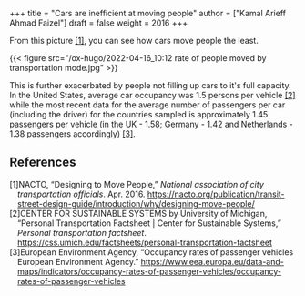 +++
title = "Cars are inefficient at moving people"
author = ["Kamal Arieff Ahmad Faizel"]
draft = false
weight = 2016
+++

From this picture <a href="#citeproc_bib_item_1">[1]</a>, you can see how cars move people the least.

{{< figure src="/ox-hugo/2022-04-16_10:12 rate of people moved by transportation mode.jpg" >}}

This is further exacerbated by people not filling up cars to it's full capacity. In the United States, average car occupancy was 1.5 persons per vehicle <a href="#citeproc_bib_item_2">[2]</a> while the most recent data for the average number of passengers per car (including the driver) for the countries sampled is approximately 1.45 passengers per vehicle (in the UK - 1.58; Germany - 1.42 and Netherlands - 1.38 passengers accordingly) <a href="#citeproc_bib_item_3">[3]</a>.

## References

<style>.csl-left-margin{float: left; padding-right: 0em;}
 .csl-right-inline{margin: 0 0 0 1em;}</style><div class="csl-bib-body">
  <div class="csl-entry"><a id="citeproc_bib_item_1"></a>
    <div class="csl-left-margin">[1]</div><div class="csl-right-inline">NACTO, “Designing to Move People,” <i>National association of city transportation officials</i>. Apr. 2016. <a href="https://nacto.org/publication/transit-street-design-guide/introduction/why/designing-move-people/">https://nacto.org/publication/transit-street-design-guide/introduction/why/designing-move-people/</a></div>
  </div>
  <div class="csl-entry"><a id="citeproc_bib_item_2"></a>
    <div class="csl-left-margin">[2]</div><div class="csl-right-inline">CENTER FOR SUSTAINABLE SYSTEMS by University of Michigan, “Personal Transportation Factsheet | Center for Sustainable Systems,” <i>Personal transportation factsheet</i>. <a href="https://css.umich.edu/factsheets/personal-transportation-factsheet">https://css.umich.edu/factsheets/personal-transportation-factsheet</a></div>
  </div>
  <div class="csl-entry"><a id="citeproc_bib_item_3"></a>
    <div class="csl-left-margin">[3]</div><div class="csl-right-inline">European Environment Agency, “Occupancy rates of passenger vehicles European Environment Agency.” <a href="https://www.eea.europa.eu/data-and-maps/indicators/occupancy-rates-of-passenger-vehicles/occupancy-rates-of-passenger-vehicles">https://www.eea.europa.eu/data-and-maps/indicators/occupancy-rates-of-passenger-vehicles/occupancy-rates-of-passenger-vehicles</a></div>
  </div>
</div>

